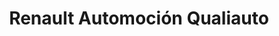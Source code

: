 ---
title: "Renault Automoción Qualiauto"
url: /leganes/renault-automocion-qualiauto/
shop: coche
---